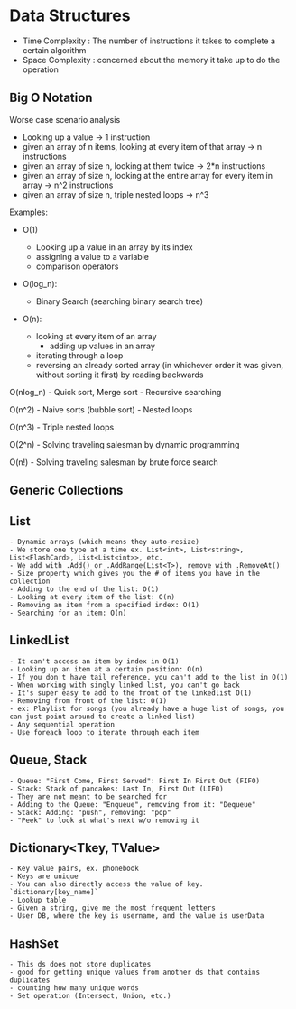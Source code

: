 # Data Structures

- Time Complexity : The number of instructions it takes to complete a certain algorithm
- Space Complexity : concerned about the memory it take up to do the operation

## Big O Notation
Worse case scenario analysis

- Looking up a value -> 1 instruction
- given an array of n items, looking at every item of that array -> n instructions
- given an array of size n, looking at them twice -> 2*n instructions
- given an array of size n, looking at the entire array for every item in array -> n^2 instructions
- given an array of size n, triple nested loops -> n^3

Examples:
- O(1)
    - Looking up a value in an array by its index
    - assigning a value to a variable
    - comparison operators

- O(log_n): 
    - Binary Search (searching binary search tree)

- O(n):
    - looking at every item of an array
        - adding up values in an array
    - iterating through a loop
    - reversing an already sorted array (in whichever order it was given, without sorting it first) by reading backwards

O(nlog_n)
    - Quick sort, Merge sort
    - Recursive searching

O(n^2)
    - Naive sorts (bubble sort)
    - Nested loops

O(n^3)
    - Triple nested loops

O(2^n)
    - Solving traveling salesman by dynamic programming

O(n!)
    - Solving traveling salesman by brute force search

## Generic Collections

## List<T>
    - Dynamic arrays (which means they auto-resize)
    - We store one type at a time ex. List<int>, List<string>, List<FlashCard>, List<List<int>>, etc.
    - We add with .Add() or .AddRange(List<T>), remove with .RemoveAt()
    - Size property which gives you the # of items you have in the collection
    - Adding to the end of the list: O(1)
    - Looking at every item of the list: O(n)
    - Removing an item from a specified index: O(1)
    - Searching for an item: O(n)

## LinkedList<T>
    - It can't access an item by index in O(1)
    - Looking up an item at a certain position: O(n) 
    - If you don't have tail reference, you can't add to the list in O(1)
    - When working with singly linked list, you can't go back
    - It's super easy to add to the front of the linkedlist O(1)
    - Removing from front of the list: O(1)
    - ex: Playlist for songs (you already have a huge list of songs, you can just point around to create a linked list)
    - Any sequential operation
    - Use foreach loop to iterate through each item

## Queue<T>, Stack<T>
    - Queue: "First Come, First Served": First In First Out (FIFO)
    - Stack: Stack of pancakes: Last In, First Out (LIFO)
    - They are not meant to be searched for
    - Adding to the Queue: "Enqueue", removing from it: "Dequeue"
    - Stack: Adding: "push", removing: "pop"
    - "Peek" to look at what's next w/o removing it

## Dictionary<Tkey, TValue>
    - Key value pairs, ex. phonebook
    - Keys are unique
    - You can also directly access the value of key. `dictionary[key_name]`
    - Lookup table
    - Given a string, give me the most frequent letters
    - User DB, where the key is username, and the value is userData

## HashSet<T>
    - This ds does not store duplicates 
    - good for getting unique values from another ds that contains duplicates
    - counting how many unique words
    - Set operation (Intersect, Union, etc.)